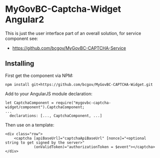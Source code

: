 # MyGovBC-Captcha-Widget Angular2
This is just the user interface part of an overall solution, for service component see:

* https://github.com/bcgov/MyGovBC-CAPTCHA-Service

## Installing

First get the component via NPM:

```
npm install git+https://github.com/bcgov/MyGovBC-CAPTCHA-Widget.git
```

Add to your AngularJS module declaration:
```
let CaptchaComponent = require("mygovbc-captcha-widget/component").CaptchaComponent;
...
  declarations: [..., CaptchaComponent, ...]

```

Then use on a template:

```
<div class="row">
    <captcha [apiBaseUrl]="captchaApiBaseUrl" [nonce]="<optional string to get signed by the server>"
             (onValidToken)="authorizationToken = $event"></captcha>
</div>
```

